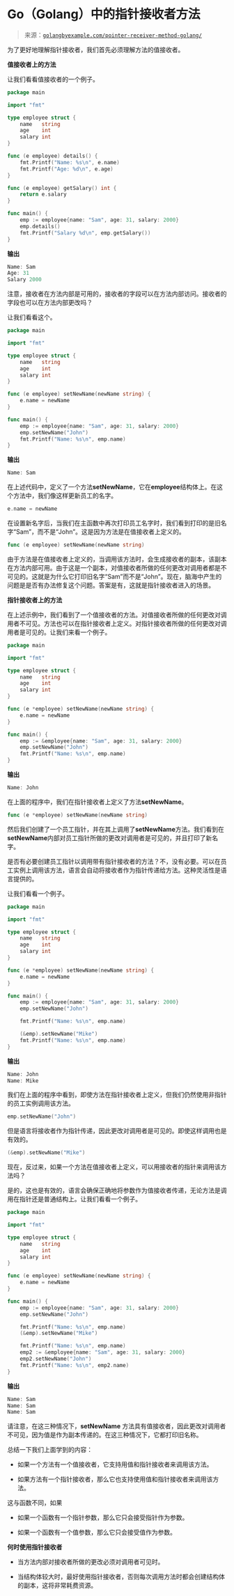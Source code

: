 <!--yml

类别：未分类

日期：2024-10-13 06:20:31

-->

# Go（Golang）中的指针接收者方法

> 来源：[`golangbyexample.com/pointer-receiver-method-golang/`](https://golangbyexample.com/pointer-receiver-method-golang/)

为了更好地理解指针接收者，我们首先必须理解方法的值接收者。

**值接收者上的方法**

让我们看看值接收者的一个例子。

```go
package main

import "fmt"

type employee struct {
    name   string
    age    int
    salary int
}

func (e employee) details() {
    fmt.Printf("Name: %s\n", e.name)
    fmt.Printf("Age: %d\n", e.age)
}

func (e employee) getSalary() int {
    return e.salary
}

func main() {
    emp := employee{name: "Sam", age: 31, salary: 2000}
    emp.details()
    fmt.Printf("Salary %d\n", emp.getSalary())
}
```

**输出**

```go
Name: Sam
Age: 31
Salary 2000
```

注意，接收者在方法内部是可用的，接收者的字段可以在方法内部访问。接收者的字段也可以在方法内部更改吗？

让我们看看这个。

```go
package main

import "fmt"

type employee struct {
    name   string
    age    int
    salary int
}

func (e employee) setNewName(newName string) {
    e.name = newName
}

func main() {
    emp := employee{name: "Sam", age: 31, salary: 2000}
    emp.setNewName("John")
    fmt.Printf("Name: %s\n", emp.name)
}
```

**输出**

```go
Name: Sam
```

在上述代码中，定义了一个方法**setNewName**，它在**employee**结构体上。在这个方法中，我们像这样更新员工的名字。

```go
e.name = newName
```

在设置新名字后，当我们在主函数中再次打印员工名字时，我们看到打印的是旧名字“Sam”，而不是“John”。这是因为方法是在值接收者上定义的。

```go
func (e employee) setNewName(newName string) 
```

由于方法是在值接收者上定义的，当调用该方法时，会生成接收者的副本，该副本在方法内部可用。由于这是一个副本，对值接收者所做的任何更改对调用者都是不可见的。这就是为什么它打印旧名字“Sam”而不是“John”。现在，脑海中产生的问题是是否有办法修复这个问题。答案是有，这就是指针接收者进入的场景。

**指针接收者上的方法**

在上述示例中，我们看到了一个值接收者的方法。对值接收者所做的任何更改对调用者不可见。方法也可以在指针接收者上定义。对指针接收者所做的任何更改对调用者是可见的。让我们来看一个例子。

```go
package main

import "fmt"

type employee struct {
    name   string
    age    int
    salary int
}

func (e *employee) setNewName(newName string) {
    e.name = newName
}

func main() {
    emp := &employee{name: "Sam", age: 31, salary: 2000}
    emp.setNewName("John")
    fmt.Printf("Name: %s\n", emp.name)
}
```

**输出**

```go
Name: John
```

在上面的程序中，我们在指针接收者上定义了方法**setNewName**。

```go
func (e *employee) setNewName(newName string)
```

然后我们创建了一个员工指针，并在其上调用了**setNewName**方法。我们看到在**setNewName**内部对员工指针所做的更改对调用者是可见的，并且打印了新名字。

是否有必要创建员工指针以调用带有指针接收者的方法？不，没有必要。可以在员工实例上调用该方法，语言会自动将接收者作为指针传递给方法。这种灵活性是语言提供的。

让我们看看一个例子。

```go
package main

import "fmt"

type employee struct {
    name   string
    age    int
    salary int
}

func (e *employee) setNewName(newName string) {
    e.name = newName
}

func main() {
    emp := employee{name: "Sam", age: 31, salary: 2000}
    emp.setNewName("John")

    fmt.Printf("Name: %s\n", emp.name)

    (&emp).setNewName("Mike")
    fmt.Printf("Name: %s\n", emp.name)
}
```

**输出**

```go
Name: John
Name: Mike
```

我们在上面的程序中看到，即使方法在指针接收者上定义，但我们仍然使用非指针的员工实例调用该方法。

```go
emp.setNewName("John")
```

但是语言将接收者作为指针传递，因此更改对调用者是可见的。即使这样调用也是有效的。

```go
(&emp).setNewName("Mike")
```

现在，反过来，如果一个方法在值接收者上定义，可以用接收者的指针来调用该方法吗？

是的，这也是有效的，语言会确保正确地将参数作为值接收者传递，无论方法是调用在指针还是普通结构上。让我们看看一个例子。

```go
package main

import "fmt"

type employee struct {
    name   string
    age    int
    salary int
}

func (e employee) setNewName(newName string) {
    e.name = newName
}

func main() {
    emp := employee{name: "Sam", age: 31, salary: 2000}
    emp.setNewName("John")

    fmt.Printf("Name: %s\n", emp.name)
    (&emp).setNewName("Mike")

    fmt.Printf("Name: %s\n", emp.name)
    emp2 := &employee{name: "Sam", age: 31, salary: 2000}
    emp2.setNewName("John")
    fmt.Printf("Name: %s\n", emp2.name)
}
```

**输出**

```go
Name: Sam
Name: Sam
Name: Sam
```

请注意，在这三种情况下，**setNewName** 方法具有值接收者，因此更改对调用者不可见，因为值是作为副本传递的。在这三种情况下，它都打印旧名称。

总结一下我们上面学到的内容：

+   如果一个方法有一个值接收者，它支持用值和指针接收者来调用该方法。

+   如果方法有一个指针接收者，那么它也支持使用值和指针接收者来调用该方法。

这与函数不同，如果

+   如果一个函数有一个指针参数，那么它只会接受指针作为参数。

+   如果一个函数有一个值参数，那么它只会接受值作为参数。

**何时使用指针接收者**

+   当方法内部对接收者所做的更改必须对调用者可见时。

+   当结构体较大时，最好使用指针接收者，否则每次调用方法时都会创建结构体的副本，这将非常耗费资源。



